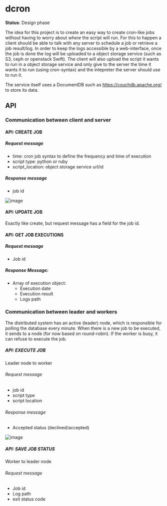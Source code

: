 # dcron
**Status**: Design phase

The idea for this project is to create an easy way to create cron-like jobs without having to worry about *where* the script will run. For this to happen a client should be able to talk with any server to schedule a job or retrieve a job result/log. In order to keep the logs accessible by a web-interface, once the job is done 
the log will be uploaded to a object storage service (such as S3, ceph or openstack Swift). The client will also upload the script it wants to run in a object storage service and only give to the server the time it wants it to run (using cron-syntax) and the intepreter the server should use to run it.

The service itself uses a DocumentDB such as https://couchdb.apache.org/ to store its data.

## API

### Communication between client and server
#### API: CREATE JOB
##### Request message
- time: cron job syntax to define the frequency and time of execution
- script type: python or ruby
- script_location: object storage service url/id
##### Response message
- job id

![image](https://user-images.githubusercontent.com/266034/144726107-04c863f3-28c0-402a-8e24-fd6147de3db7.png)

#### API: UPDATE JOB

Exactly like create, but request message has a field for the job id.

#### API: GET JOB EXECUTIONS
##### Request message
- Job id
##### Response Message:
- Array of execution object:
    -  Execution date
    -  Execution result
    -  Logs path

### Communication between leader and workers
The distributed system has an active (leader) node, which is responsible for polling the database every minute. When there is a new job to be executed, it sends to a node (for now based on round-robin). If the worker is busy, it can refuse to execute the job.
##### API: EXECUTE JOB
Leader node to worker
###### Request message
- job id
- script type
- script location
###### Response message
- Accepted status (declined/accepted)

![image](https://user-images.githubusercontent.com/266034/144726349-b2335169-e460-4044-bbcb-83cab267bc2f.png)

##### API: SAVE JOB STATUS
Worker to leader node
###### Request message
- Job id
- Log path
- exit status code
